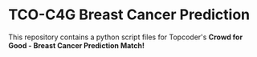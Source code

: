 # TCO-C4G Breast Cancer Prediction
This repository contains a python script files for Topcoder's **Crowd for Good - Breast Cancer Prediction Match!**
